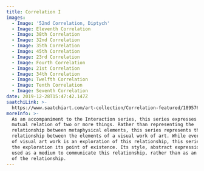 ```yaml
---
title: Correlation I
images:
  - Image: '52nd Correlation, Diptych'
  - Image: Eleventh Correlation
  - Image: 38th Correlation
  - Image: 32nd Correlation
  - Image: 35th Correlation
  - Image: 45th Correlation
  - Image: 23rd Correlation
  - Image: Fourth Correlation
  - Image: 21st Correlation
  - Image: 34th Correlation
  - Image: Twelfth Correlation
  - Image: Tenth Correlation
  - Image: Seventh Correlation
date: 2019-12-28T15:47:42.147Z
saatchiLink: >-
  https://www.saatchiart.com/art-collection/Correlation-featured/189576/219787/view
moreInfo: >-
  As an accompaniment to the Interaction series, this series expresses the
  mutual relation of two or more things. Rather than representing the
  relationship between metaphysical elements, this series represents the
  relationship between the elements of a visual work of art. While every piece
  of visual art work is an exploration of this relationship, this series makes
  the exploration its point of existence. Its style, abstract expressionism, is
  used as a medium to communicate this relationship, rather than as an outcome
  of the relationship.
---
```


